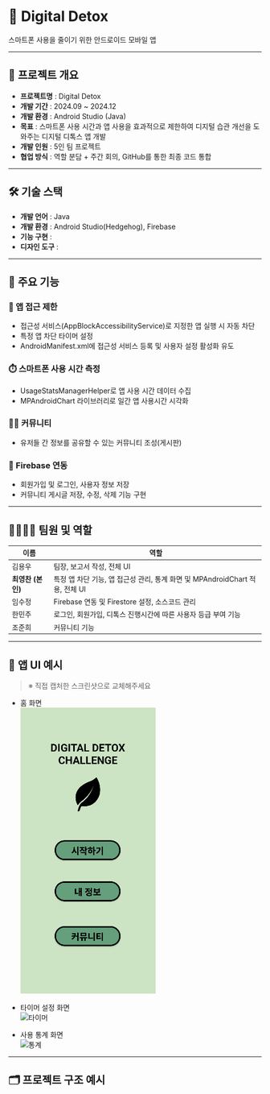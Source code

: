# 📵 Digital Detox  
스마트폰 사용을 줄이기 위한 안드로이드 모바일 앱

---

## 📌 프로젝트 개요

- **프로젝트명** : Digital Detox
- **개발 기간** : 2024.09 ~ 2024.12
- **개발 환경** : Android Studio (Java)
- **목표** : 스마트폰 사용 시간과 앱 사용을 효과적으로 제한하여 디지털 습관 개선을 도와주는 디지털 디톡스 앱 개발
- **개발 인원** : 5인 팀 프로젝트
- **협업 방식** : 역할 분담 + 주간 회의, GitHub를 통한 최종 코드 통합

---

## 🛠 기술 스택

- **개발 언어** : Java
- **개발 환경** : Android Studio(Hedgehog), Firebase
- **기능 구현** : 
- **디자인 도구** : 

---

## 🔑 주요 기능

### 🚨 앱 접근 제한
- 접근성 서비스(AppBlockAccessibilityService)로 지정한 앱 실행 시 자동 차단
- 특정 앱 차단 타이머 설정
- AndroidManifest.xml에 접근성 서비스 등록 및 사용자 설정 활성화 유도
  
### ⏱️ 스마트폰 사용 시간 측정
- UsageStatsManagerHelper로 앱 사용 시간 데이터 수집
- MPAndroidChart 라이브러리로 일간 앱 사용시간 시각화

### 🙍‍♂️ 커뮤니티
- 유저들 간 정보를 공유할 수 있는 커뮤니티 조성(게시판)

### 🧯 Firebase 연동
- 회원가입 및 로그인, 사용자 정보 저장
- 커뮤니티 게시글 저장, 수정, 삭제 기능 구현

---

## 👨‍👩‍👧‍👦 팀원 및 역할

| 이름 | 역할 |
|-------|------|
| 김용우 | 팀장, 보고서 작성, 전체 UI |
| **최영찬 (본인)** | 특정 앱 차단 기능, 앱 접근성 관리, 통계 화면 및 MPAndroidChart 적용, 전체 UI |
| 임수정 | Firebase 연동 및 Firestore 설정, 소스코드 관리 |
| 한민주 | 로그인, 회원가입, 디톡스 진행시간에 따른 사용자 등급 부여 기능 |
| 조준희 | 커뮤니티 기능 |

---

## 📱 앱 UI 예시

> ※ 직접 캡처한 스크린샷으로 교체해주세요

- 홈 화면  
  ![홈화면](./screenshots/home.png)

- 타이머 설정 화면  
  ![타이머](./screenshots/timer.png)

- 사용 통계 화면  
  ![통계](./screenshots/stats.png)

---

## 🗂️ 프로젝트 구조 예시

